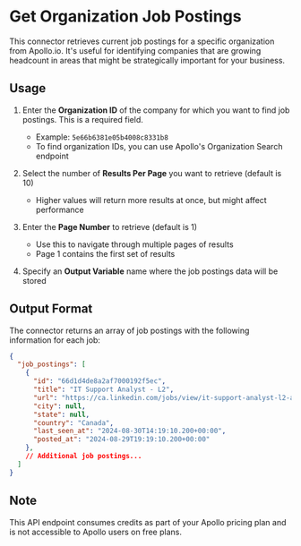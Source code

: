 # Get Organization Job Postings

This connector retrieves current job postings for a specific organization from Apollo.io. It's useful for identifying companies that are growing headcount in areas that might be strategically important for your business.

## Usage

1. Enter the **Organization ID** of the company for which you want to find job postings. This is a required field.
   - Example: `5e66b6381e05b4008c8331b8`
   - To find organization IDs, you can use Apollo's Organization Search endpoint

2. Select the number of **Results Per Page** you want to retrieve (default is 10)
   - Higher values will return more results at once, but might affect performance

3. Enter the **Page Number** to retrieve (default is 1)
   - Use this to navigate through multiple pages of results
   - Page 1 contains the first set of results

4. Specify an **Output Variable** name where the job postings data will be stored

## Output Format

The connector returns an array of job postings with the following information for each job:

```json
{
  "job_postings": [
    {
      "id": "66d1d4de8a2af7000192f5ec",
      "title": "IT Support Analyst - L2",
      "url": "https://ca.linkedin.com/jobs/view/it-support-analyst-l2-at-apollo-io-4011156187",
      "city": null,
      "state": null,
      "country": "Canada",
      "last_seen_at": "2024-08-30T14:19:10.200+00:00",
      "posted_at": "2024-08-29T19:19:10.200+00:00"
    },
    // Additional job postings...
  ]
}
```

## Note

This API endpoint consumes credits as part of your Apollo pricing plan and is not accessible to Apollo users on free plans.